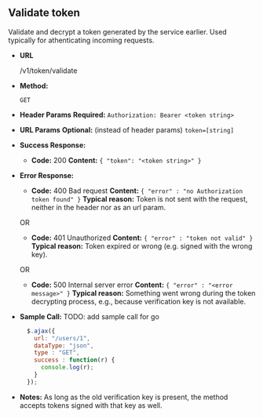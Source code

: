 **Validate token**
----
  Validate and decrypt a token generated by the service earlier. Used typically for athenticating incoming requests.

* **URL**

  /v1/token/validate

* **Method:**

  `GET`

* **Header Params**
  **Required:**
  `Authorization: Bearer <token string>`

* **URL Params**
  **Optional:** (instead of header params)
  `token=[string]`

* **Success Response:**

  * **Code:** 200
    **Content:** `{ "token": "<token string>" }`

* **Error Response:**

  * **Code:** 400 Bad request
    **Content:** `{ "error" : "no Authorization token found" }`
    **Typical reason:** Token is not sent with the request, neither in the header nor as an url param.

  OR

  * **Code:** 401 Unauthorized
    **Content:** `{ "error" : "token not valid" }`
    **Typical reason:** Token expired or wrong (e.g. signed with the wrong key).

  OR

  * **Code:** 500 Internal server error
    **Content:** `{ "error" : "<error message>" }`
    **Typical reason:** Something went wrong during the token decrypting process, e.g., because verification key is not available.


* **Sample Call:**
  TODO: add sample call for go

  ```javascript
    $.ajax({
      url: "/users/1",
      dataType: "json",
      type : "GET",
      success : function(r) {
        console.log(r);
      }
    });
  ```
* **Notes:**
  As long as the old verification key is present, the method accepts tokens signed with that key as well.